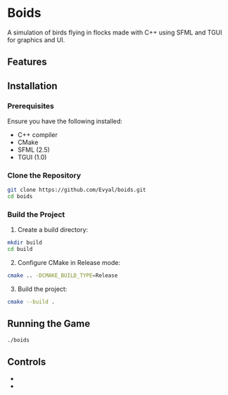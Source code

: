 # Boids

A simulation of birds flying in flocks made with C++ using SFML and TGUI for graphics and UI.

## Features

## Installation

### Prerequisites

Ensure you have the following installed:
- C++ compiler
- CMake
- SFML (2.5)
- TGUI (1.0)

### Clone the Repository

```bash
git clone https://github.com/Evyal/boids.git
cd boids
```

### Build the Project

1. Create a build directory:

```bash
mkdir build
cd build
```

2. Configure CMake in Release mode:

```bash
cmake .. -DCMAKE_BUILD_TYPE=Release
```

3. Build the project:

```bash
cmake --build .
```

## Running the Game

```bash
./boids
```

## Controls

- 
- 




